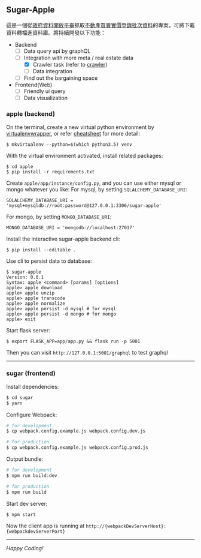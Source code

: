 ## Sugar-Apple

這是一個從[政府資料開放平臺](https://data.gov.tw/)抓取[不動產買賣實價登錄批次資料](https://data.gov.tw/dataset/6213)的專案，可將下載資料轉檔進資料庫。將持續開發以下功能：

- Backend
    - [ ] Data query api by graphQL
    - [ ] Integration with more meta / real estate data
      - [x] Crawler task (refer to [crawler](https://github.com/abawchen/sugar-apple/wiki/Cralwer))
      - [ ] Data integration
    - [ ] Find out the bargaining space
- Frontend(Web)
    - [ ] Friendly ui query
    - [ ] Data visualization

### apple (backend)

On the terminal, create a new virtual python environment by [virtualenvwrapper](https://virtualenvwrapper.readthedocs.io/en/latest/), or refer [cheatsheet](https://github.com/abawchen/sugar-apple/wiki#cheatsheet) for more detail:
```shell
$ mkvirtualenv --python=$(which python3.5) venv
```

With the virtual environment activated, install related packages:
```shell
$ cd apple
$ pip install -r requirements.txt
```

Create `apple/app/instance/config.py`, and you can use either mysql or mongo whatever you like:
For mysql, by setting `SQLALCHEMY_DATABASE_URI`:

```
SQLALCHEMY_DATABASE_URI = 'mysql+mysqldb://root:password@127.0.0.1:3306/sugar-apple'
```

For mongo, by setting `MONGO_DATABASE_URI`:

```
MONGO_DATABASE_URI = 'mongodb://localhost:27017'
```

Install the interactive sugar-apple backend cli:
```shell
$ pip install --editable .
```

Use cli to persist data to database:
```shell
$ sugar-apple
Version: 0.0.1
Syntax: apple <command> [params] [options]
apple> apple download
apple> apple unzip
apple> apple transcode
apple> apple normalize
apple> apple persist -d mysql # for mysql
apple> apple persist -d mongo # for mongo
apple> exit
```

Start flask server:
```shell
$ export FLASK_APP=app/app.py && flask run -p 5001
```

Then you can visit `http://127.0.0.1:5001/graphql` to test graphql

---
### sugar (frontend)

Install dependencies:
```bash
$ cd sugar
$ yarn
```

Configure Webpack:
```bash
# for development
$ cp webpack.config.example.js webpack.config.dev.js

# for production
$ cp webpack.config.example.js webpack.config.prod.js
```

Output bundle:
```bash
# for development
$ npm run build:dev

# for production
$ npm run build
```

Start dev server:
```bash
$ npm start
```
Now the client app is running at `http://{webpackDevServerHost}:{webpackdevServerPort}`

---

*Happy Coding!*
